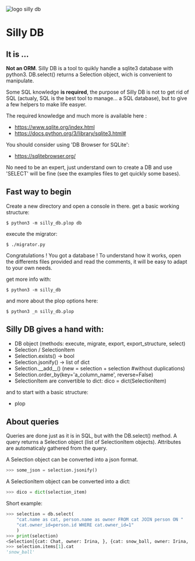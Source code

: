 ![logo silly db](https://i.goopics.net/60cef4.png)

# Silly DB


## It is ...
**Not an ORM**. Silly DB is a tool to quikly handle a sqlite3 database with python3.  DB.select() returns a Selection object, wich is convenient to manipulate.

Some SQL knowledge **is required**, the purpose of Silly DB is not to get rid of SQL (actualy, SQL is the best tool to manage... a SQL database), but to give a few helpers to make life easyer.

The required knowledge and much more is available here :

- https://www.sqlite.org/index.html
- https://docs.python.org/3/library/sqlite3.html#

You should consider using 'DB Browser for SQLite':

- https://sqlitebrowser.org/

No need to be an expert, just understand own to create a DB and use 'SELECT' will be fine (see the examples files to get quickly some bases).

## Fast way to begin

Create a new directory and open a console in there.
get a basic working structure:
```
$ python3 -m silly_db.plop db
```
execute the migrator:
```
$ ./migrator.py
```
Congratulations ! You got a database !
To understand how it works, open the differents files provided and read the comments, it will be easy to adapt to your own needs.

get more info with:
```
$ python3 -m silly_db
```
and more about the plop options here:
```
$ python3 _n silly_db.plop
```


## Silly DB gives a hand with:

- DB object (methods: execute, migrate, export, export_structure, select)
- Selection / SelectionItem
- Selection.exists() -> bool
- Selection.jsonify() -> list of dict
- Selection.\_\_add__() (new = selection + selection #without duplications)
- Selection.order_by(key='a_column_name', reverse=False)
- SelectionItem are convertible to dict: dico = dict(SelectionItem)

and to start with a basic structure:
- plop

## About queries
Queries are done just as it is in SQL, but with the DB.select() method. A query returns a Selection object (list of SelectionItem objects).
Attributes are automaticaly gathered from the query.

A Selection object can be converted into a json format.
```python
>>> some_json = selection.jsonify()
```

A SelectionItem object can be converted into a dict:
```python
>>> dico = dict(selection_item)
```
Short example:

```python
>>> selection = db.select(
    "cat.name as cat, person.name as owner FROM cat JOIN person ON "
    "cat.owner_id=person.id WHERE cat.owner_id=1"
    )
>>> print(selection)
<Selection[{cat: Chat, owner: Irina, }, {cat: snow_ball, owner: Irina, }, ]>
>>> selection.items[1].cat
'snow_ball'

```
